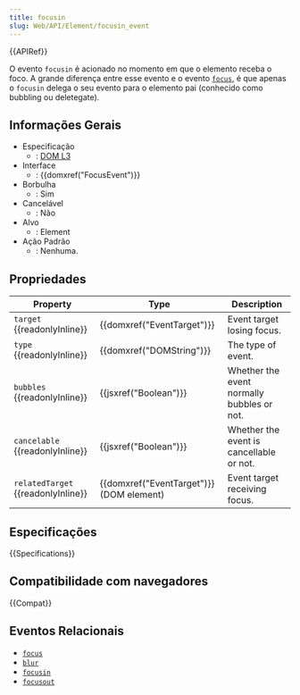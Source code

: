 ```yaml
---
title: focusin
slug: Web/API/Element/focusin_event
---
```


{{APIRef}}

O evento `focusin` é acionado no momento em que o elemento receba o foco. A grande diferença entre esse evento e o evento [`focus`](</pt-BR/docs/Mozilla_event_reference/focus_(event)>), é que apenas o `focusin` delega o seu evento para o elemento pai (conhecido como bubbling ou deletegate).

## Informações Gerais

- Especificação
  - : [DOM L3](https://www.w3.org/TR/DOM-Level-3-Events/#event-type-focusIn)
- Interface
  - : {{domxref("FocusEvent")}}
- Borbulha
  - : Sim
- Cancelável
  - : Não
- Alvo
  - : Element
- Ação Padrão
  - : Nenhuma.

## Propriedades

| Property                           | Type                                     | Description                                |
| ---------------------------------- | ---------------------------------------- | ------------------------------------------ |
| `target` {{readonlyInline}}        | {{domxref("EventTarget")}}               | Event target losing focus.                 |
| `type` {{readonlyInline}}          | {{domxref("DOMString")}}                 | The type of event.                         |
| `bubbles` {{readonlyInline}}       | {{jsxref("Boolean")}}                    | Whether the event normally bubbles or not. |
| `cancelable` {{readonlyInline}}    | {{jsxref("Boolean")}}                    | Whether the event is cancellable or not.   |
| `relatedTarget` {{readonlyInline}} | {{domxref("EventTarget")}} (DOM element) | Event target receiving focus.              |

## Especificações

{{Specifications}}

## Compatibilidade com navegadores

{{Compat}}

## Eventos Relacionais

- [`focus`](/pt-BR/docs/Web/API/Element/focus_event)
- [`blur`](/pt-BR/docs/Web/API/Element/blur_event)
- [`focusin`](/pt-BR/docs/Web/API/Element/focusin_event)
- [`focusout`](/pt-BR/docs/Web/API/Element/focusout_event)
